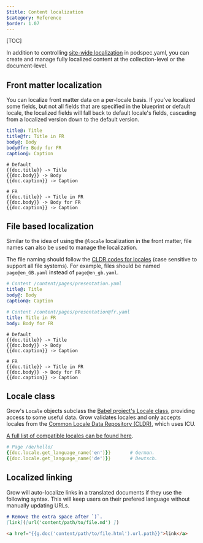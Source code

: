 ```yaml
---
$title: Content localization
$category: Reference
$order: 1.07
---
```

[TOC]

In addition to controlling [site-wide localization]([url('/content/docs/podspec.yaml')]#localization) in podspec.yaml, you can create and manage fully localized content at the collection-level or the document-level.

## Front matter localization

You can localize front matter data on a per-locale basis. If you've localized some fields, but not all fields that are specified in the blueprint or default locale, the localized fields will fall back to default locale's fields, cascading from a localized version down to the default version.

```yaml
title@: Title
title@fr: Title in FR
body@: Body
body@fr: Body for FR
caption@: Caption
```

```jinja
# Default
{{doc.title}} -> Title
{{doc.body}} -> Body
{{doc.caption}} -> Caption

# FR
{{doc.title}} -> Title in FR
{{doc.body}} -> Body for FR
{{doc.caption}} -> Caption
```

## File based localization

Similar to the idea of using the `@locale` localization in the front matter, file names can also be used to manage the localization.

The file naming should follow the [CLDR codes for locales][icu] (case sensitive to support all file systems). For example, files should be named `page@en_GB.yaml` instead of `page@en_gb.yaml`.

```yaml
# Content /content/pages/presentation.yaml
title@: Title
body@: Body
caption@: Caption
```

```yaml
# Content /content/pages/presentation@fr.yaml
title: Title in FR
body: Body for FR
```

```jinja
# Default
{{doc.title}} -> Title
{{doc.body}} -> Body
{{doc.caption}} -> Caption

# FR
{{doc.title}} -> Title in FR
{{doc.body}} -> Body for FR
{{doc.caption}} -> Caption
```

## Locale class

Grow's `Locale` objects subclass the [Babel project's Locale class](http://babel.pocoo.org/en/latest/locale.html#the-locale-class), providing access to some useful data. Grow validates locales and only accepts locales from the [Common Locale Data Repository (CLDR)](http://unicode.org/cldr/), which uses ICU.

[A full list of compatible locales can be found here][icu].

```yaml
# Page /de/hello/
{{doc.locale.get_language_name('en')}}       # German.
{{doc.locale.get_language_name('de')}}       # Deutsch.
```

[icu]: http://www.localeplanet.com/icu/

## Localized linking

Grow will auto-localize links in a translated documents if they use the following syntax.
This will keep users on their prefered language without manually updating URLs.

```md
# Remove the extra space after `)`.
[link]([url('content/path/to/file.md') ])
```

```html
<a href="{{g.doc('content/path/to/file.html').url.path}}">link</a>
```
